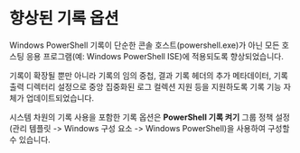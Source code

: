 # 향상된 기록 옵션

Windows PowerShell 기록이 단순한 콘솔 호스트(powershell.exe)가 아닌 모든 호스팅 응용 프로그램(예: Windows PowerShell ISE)에 적용되도록 향상되었습니다.

기록이 확장될 뿐만 아니라 기록의 임의 중첩, 결과 기록 헤더의 추가 메타데이터, 기록 출력 디렉터리 설정으로 중앙 집중화된 로그 컬렉션 지원 등을 지원하도록 기록 기능 자체가 업데이트되었습니다.

시스템 차원의 기록 사용을 포함한 기록 옵션은 **PowerShell 기록 켜기** 그룹 정책 설정(관리 템플릿 -> Windows 구성 요소 -> Windows PowerShell)을 사용하여 구성할 수 있습니다.
<!--HONumber=Mar16_HO2-->
